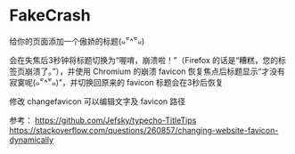 # FakeCrash

给你的页面添加一个傲娇的标题(๑‾᷅^‾᷅๑)

会在失焦后3秒钟将标题切换为“喔唷，崩溃啦！”（Firefox 的话是“糟糕，您的标签页崩溃了。”），并使用 Chromium 的崩溃 favicon
恢复焦点后标题显示“才没有寂寞呢(๑‾᷅^‾᷅๑)”，并切换回原来的 favicon
标题会在3秒后恢复

修改 changefavicon 可以编辑文字及 favicon 路径

参考：
https://github.com/Jefsky/typecho-TitleTips
https://stackoverflow.com/questions/260857/changing-website-favicon-dynamically